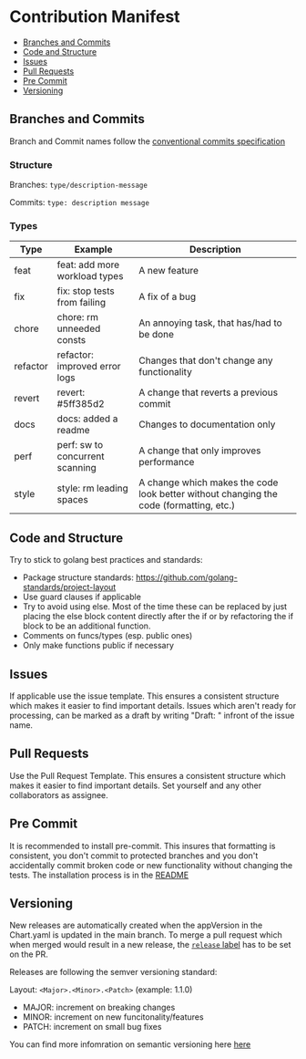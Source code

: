 # Contribution Manifest

- [Branches and Commits](#branches-and-commits)
- [Code and Structure](#code-and-structure)
- [Issues](#issues)
- [Pull Requests](#pull-requests)
- [Pre Commit](#pre-commit)
- [Versioning](#versioning)

## Branches and Commits

Branch and Commit names follow the [conventional commits specification](https://www.conventionalcommits.org/en/v1.0.0/)

### Structure

Branches:
`type/description-message`

Commits:
`type: description message`

### Types

| Type     | Example                         | Description                                                                            |
| -------- | ------------------------------- | -------------------------------------------------------------------------------------- |
| feat     | feat: add more workload types   | A new feature                                                                          |
| fix      | fix: stop tests from failing    | A fix of a bug                                                                         |
| chore    | chore: rm unneeded consts       | An annoying task, that has/had to be done                                              |
| refactor | refactor: improved error logs   | Changes that don't change any functionality                                            |
| revert   | revert: #5ff385d2               | A change that reverts a previous commit                                                |
| docs     | docs: added a readme            | Changes to documentation only                                                          |
| perf     | perf: sw to concurrent scanning | A change that only improves performance                                                |
| style    | style: rm leading spaces        | A change which makes the code look better without changing the code (formatting, etc.) |

## Code and Structure

Try to stick to golang best practices and standards:

<!-- keep this list updated everytime someone opens a pr with best practice issues  -->

- Package structure standards: https://github.com/golang-standards/project-layout
- Use guard clauses if applicable
- Try to avoid using else. Most of the time these can be replaced by just placing the else block content directly after the if or by refactoring the if block to be an additional function.
- Comments on funcs/types (esp. public ones)
- Only make functions public if necessary

## Issues

If applicable use the issue template. This ensures a consistent structure which makes it easier to find important details.
Issues which aren't ready for processing, can be marked as a draft by writing "Draft: " infront of the issue name.

## Pull Requests

Use the Pull Request Template. This ensures a consistent structure which makes it easier to find important details.
Set yourself and any other collaborators as assignee.

## Pre Commit

It is recommended to install pre-commit. This insures that formatting is consistent, you don't commit to protected branches and you don't accidentally commit broken code or new functionality without changing the tests. The installation process is in the [README](README.md#setting-up-pre-commit)

## Versioning

New releases are automatically created when the appVersion in the Chart.yaml is updated in the main branch. To merge a pull request which when merged would result in a new release, the [`release` label](https://github.com/caas-team/GoKubeDownscaler/labels/release) has to be set on the PR.

Releases are following the semver versioning standard:

Layout: `<Major>.<Minor>.<Patch>` (example: 1.1.0)

- MAJOR: increment on breaking changes
- MINOR: increment on new funcitonality/features
- PATCH: increment on small bug fixes

You can find more infomration on semantic versioning here [here](https://semver.org/)
